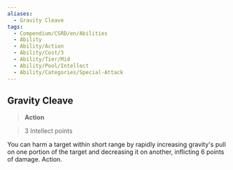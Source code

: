 ```yaml
---
aliases:
  - Gravity Cleave
tags:
  - Compendium/CSRD/en/Abilities
  - Ability
  - Ability/Action
  - Ability/Cost/3
  - Ability/Tier/Mid
  - Ability/Pool/Intellect
  - Ability/Categories/Special-Attack
---
```

  
    
## Gravity Cleave    
>**Action**    
>3 Intellect points  
    
You can harm a target within short range by rapidly increasing gravity's pull on one portion of the target and decreasing it on another, inflicting 6 points of damage. Action.